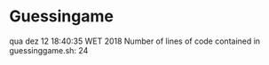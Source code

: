 # Guessingame
qua dez 12 18:40:35 WET 2018
Number of lines of code contained in guessinggame.sh: 24
